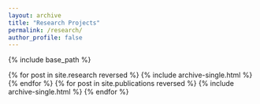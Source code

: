 ```yaml
---
layout: archive
title: "Research Projects"
permalink: /research/
author_profile: false
---
```


{% include base_path %}

{% for post in site.research reversed %}
  {% include archive-single.html %}
{% endfor %}
{% for post in site.publications reversed %}
  {% include archive-single.html %}
{% endfor %}